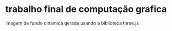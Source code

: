 # trabalho final de computação grafica
imagem de fundo dinamica gerada usando a biblioteca three.js
